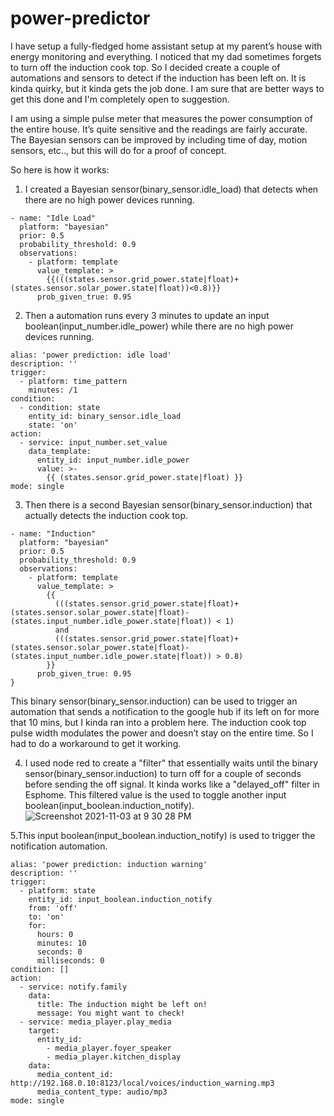 # power-predictor

I have setup a fully-fledged home assistant setup at my parent’s house with energy monitoring and everything. I noticed that my dad sometimes forgets to turn off the induction cook top. So I decided create a couple of automations and sensors to detect if the induction has been left on. It is kinda quirky, but it kinda gets the job done. I am sure that are better ways to get this done and I'm completely open to suggestion.


I am using a simple pulse meter that measures the power consumption of the entire house. It’s quite sensitive and the readings are fairly accurate. The Bayesian sensors can be improved by including time of day, motion sensors, etc.., but this will do for a proof of concept.

So here is how it works:

1. I created a Bayesian sensor(binary_sensor.idle_load) that detects when there are no high power devices running.
```
- name: "Idle Load"
  platform: "bayesian"
  prior: 0.5
  probability_threshold: 0.9
  observations:
    - platform: template
      value_template: >
        {{(((states.sensor.grid_power.state|float)+(states.sensor.solar_power.state|float))<0.8)}}
      prob_given_true: 0.95 
```

2. Then a automation runs every 3 minutes to update an input boolean(input_number.idle_power) while there are no high power devices running.
```
alias: 'power prediction: idle load'
description: ''
trigger:
  - platform: time_pattern
    minutes: /1
condition:
  - condition: state
    entity_id: binary_sensor.idle_load
    state: 'on'
action:
  - service: input_number.set_value
    data_template:
      entity_id: input_number.idle_power
      value: >-
        {{ (states.sensor.grid_power.state|float) }}
mode: single
```
3. Then there is a second Bayesian sensor(binary_sensor.induction) that actually detects the induction cook top.
```
- name: "Induction"
  platform: "bayesian"
  prior: 0.5
  probability_threshold: 0.9
  observations:
    - platform: template
      value_template: >
        {{ 
          (((states.sensor.grid_power.state|float)+(states.sensor.solar_power.state|float)-(states.input_number.idle_power.state|float)) < 1)
          and
          (((states.sensor.grid_power.state|float)+(states.sensor.solar_power.state|float)-(states.input_number.idle_power.state|float)) > 0.8)
        }} 
      prob_given_true: 0.95  
}
```

This binary sensor(binary_sensor.induction) can be used to trigger an automation that sends a notification to the google hub if its left on for more that 10 mins, but I kinda ran into a problem here. The induction cook top pulse width modulates the power and doesn’t stay on the entire time. So I had to do a workaround to get it working.

4. I used node red to create a "filter" that essentially waits until the binary sensor(binary_sensor.induction) to turn off for a couple of seconds before sending the off signal. It kinda works like a "delayed_off" filter in Esphome. This filtered value is the used to toggle another input boolean(input_boolean.induction_notify). 
![Screenshot 2021-11-03 at 9 30 28 PM](https://user-images.githubusercontent.com/61015809/140096848-3d3342a8-7af5-4055-9870-3841e99b649c.png)

5.This input boolean(input_boolean.induction_notify) is used to trigger the notification automation.
```
alias: 'power prediction: induction warning'
description: ''
trigger:
  - platform: state
    entity_id: input_boolean.induction_notify
    from: 'off'
    to: 'on'
    for:
      hours: 0
      minutes: 10
      seconds: 0
      milliseconds: 0
condition: []
action:
  - service: notify.family
    data:
      title: The induction might be left on!
      message: You might want to check!
  - service: media_player.play_media
    target:
      entity_id:
        - media_player.foyer_speaker
        - media_player.kitchen_display
    data:
      media_content_id: http://192.168.0.10:8123/local/voices/induction_warning.mp3
      media_content_type: audio/mp3
mode: single

```
